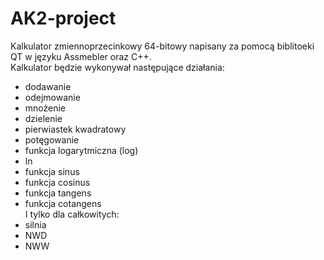 # AK2-project
 Kalkulator zmiennoprzecinkowy 64-bitowy napisany za pomocą biblitoeki QT w języku Assmebler oraz C++. <br />
 Kalkulator będzie wykonywał następujące działania:
  - dodawanie
  - odejmowanie
  - mnożenie
  - dzielenie
  - pierwiastek kwadratowy
  - potęgowanie
  - funkcja logarytmiczna (log)
  - ln
  - funkcja sinus
  - funkcja cosinus
  - funkcja tangens
  - funkcja cotangens <br/>
  I tylko dla całkowitych: <br />
  - silnia
  - NWD
  - NWW
